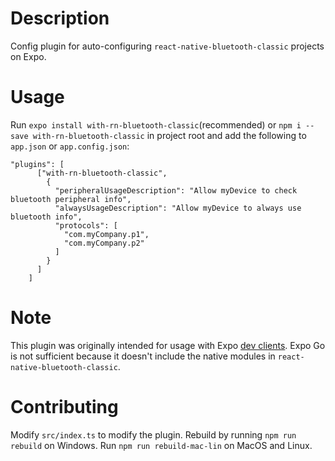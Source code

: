 # Description

Config plugin for auto-configuring `react-native-bluetooth-classic` projects on Expo.

# Usage

Run `expo install with-rn-bluetooth-classic`(recommended) or `npm i --save with-rn-bluetooth-classic` in project root and add the following to `app.json` or `app.config.json`:

```
"plugins": [
      ["with-rn-bluetooth-classic",
        {
          "peripheralUsageDescription": "Allow myDevice to check bluetooth peripheral info",
          "alwaysUsageDescription": "Allow myDevice to always use bluetooth info",
          "protocols": [
            "com.myCompany.p1",
            "com.myCompany.p2"
          ]
        }
      ]
    ]
```

# Note

This plugin was originally intended for usage with Expo [dev clients](https://docs.expo.dev/development/introduction/). Expo Go is not sufficient because it doesn't include the native modules in `react-native-bluetooth-classic`. 

# Contributing

Modify `src/index.ts` to modify the plugin. Rebuild by running `npm run rebuild` on Windows. Run `npm run rebuild-mac-lin` on MacOS and Linux.
